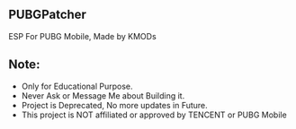## PUBGPatcher
 ESP For PUBG Mobile, Made by KMODs
 
## **Note**:
- Only for Educational Purpose.
- Never Ask or Message Me about Building it.
- Project is Deprecated, No more updates in Future.
- This project is NOT affiliated or approved by TENCENT or PUBG Mobile
